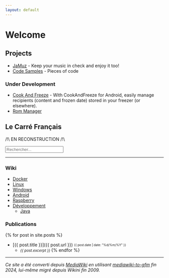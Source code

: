 ```yaml
---
layout: default
---
```


<!-- https://github.com/christian-fei/Simple-Jekyll-Search -->
<script src="https://cdn.jsdelivr.net/npm/simple-jekyll-search@latest/dest/simple-jekyll-search.min.js"></script>
<script>
document.addEventListener('DOMContentLoaded', function() {
  SimpleJekyllSearch({
    searchInput: document.getElementById('search-input'),
    resultsContainer: document.getElementById('results'),
    json: "{{ '/search.json' | relative_url }}",
    searchResultTemplate: '<li><a href="{url}">{title}</a></li>',
    noResultsText: 'Aucun résultat trouvé',
    limit: 10
  });
});
</script>

# Welcome

## Projects

- [JaMuz](JaMuz) - Keep your music in check and enjoy it too!
- [Code Samples](https://github.com/phramusca/Samples/tree/main) - Pieces of code

### Under Development

- [Cook And Freeze](https://github.com/phramusca/CookAndFreeze) - With CookAndFreeze for Android, easily manage recipients (content and frozen date) stored in your freezer (or elsewhere).
- [Rom Manager](https://github.com/phramusca/RomManager)

## Le Carré Français

/!\ EN RECONSTRUCTION /!\

<input type="text" id="search-input" placeholder="Rechercher...">
<div id="results"></div>

------------------------------------------------------------------------

### Wiki

- [Docker](wiki/docker)
- [Linux](wiki/linux)
- [Windows](wiki/windows)
- [Android](wiki/android)
- [Raspberry](wiki/raspberry)
- [Développement](wiki/dev)
  - [Java](wiki/dev/Java)

### Publications

{% for post in site.posts %}
- [{{ post.title }}]({{ post.url }}) <sub><sup>{{ post.date | date: "%d/%m/%Y" }}</sup></sub>
  - <small>*{{ post.excerpt }}* </small>
{% endfor %}

------------------------------------------------------------------------

*Ce site a été converti depuis [MediaWiki](wiki/MediaWiki) en utilisant [mediawiki-to-gfm](https://github.com/outofcontrol/mediawiki-to-gfm) fin 2024, lui-même migré depuis Wikini fin 2009.*
